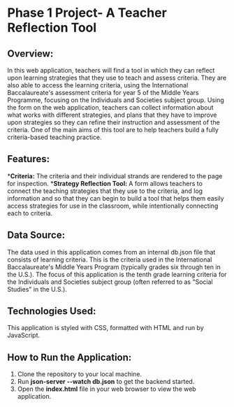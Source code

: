 # Phase 1 Project- A Teacher Reflection Tool

## Overview:
In this web application, teachers will find a tool in which they can reflect upon learning strategies that they use to teach and assess criteria. They are also able to access the learning criteria, using the International Baccalaureate's assessment criteria for year 5 of the Middle Years Programme, focusing on the Individuals and Societies subject group. Using the form on the web application, teachers can collect information about what works with different strategies, and plans that they have to improve upon strategies so they can refine their instruction and assessment of the criteria. One of the main aims of this tool are to help teachers build a fully criteria-based teaching practice.

## Features:
***Criteria:** The criteria and their individual strands are rendered to the page for inspection.
***Strategy Reflection Tool:** A form allows teachers to connect the teaching strategies that they use to the criteria, and log information and so that they can begin to build a tool that helps them easily access strategies for use in the classroom, while intentionally connecting each to criteria.


## Data Source:
The data used in this application comes from an internal db.json file that consists of learning criteria. This is the criteria used in the International Baccalaureate's Middle Years Program (typically grades six through ten in the U.S.). The focus of this application is the tenth grade learning criteria for the Individuals and Societies subject group (often referred to as "Social Studies" in the U.S.).

## Technologies Used:
This application is styled with CSS, formatted with HTML and run by JavaScript.

## How to Run the Application:
1. Clone the repository to your local machine.
2. Run **json-server --watch db.json** to get the backend started.
3. Open the **index.html** file in your web browser to view the web application.